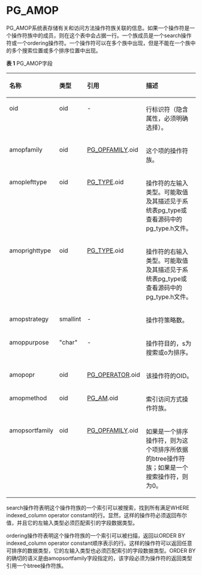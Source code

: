 # PG\_AMOP<a name="ZH-CN_TOPIC_0289900719"></a>

PG\_AMOP系统表存储有关和访问方法操作符族关联的信息。如果一个操作符是一个操作符族中的成员，则在这个表中会占据一行。一个族成员是一个search操作符或一个ordering操作符。一个操作符可以在多个族中出现，但是不能在一个族中的多个搜索位置或多个排序位置中出现。

**表 1**  PG\_AMOP字段

<a name="zh-cn_topic_0283137662_zh-cn_topic_0237122268_zh-cn_topic_0059777617_t24765c48f358468babdb405fd6f019cf"></a>
<table><thead align="left"><tr id="zh-cn_topic_0283137662_zh-cn_topic_0237122268_zh-cn_topic_0059777617_r8c71b5a50d1d46d280b6b4fdc0fa6f82"><th class="cellrowborder" valign="top" width="25%" id="mcps1.2.5.1.1"><p id="zh-cn_topic_0283137662_zh-cn_topic_0237122268_zh-cn_topic_0059777617_a5c33cbf745c9453cb632f2185431f7f1"><a name="zh-cn_topic_0283137662_zh-cn_topic_0237122268_zh-cn_topic_0059777617_a5c33cbf745c9453cb632f2185431f7f1"></a><a name="zh-cn_topic_0283137662_zh-cn_topic_0237122268_zh-cn_topic_0059777617_a5c33cbf745c9453cb632f2185431f7f1"></a>名称</p>
</th>
<th class="cellrowborder" valign="top" width="14.66%" id="mcps1.2.5.1.2"><p id="zh-cn_topic_0283137662_zh-cn_topic_0237122268_zh-cn_topic_0059777617_a4079010d515b4e9b860295dedee705d2"><a name="zh-cn_topic_0283137662_zh-cn_topic_0237122268_zh-cn_topic_0059777617_a4079010d515b4e9b860295dedee705d2"></a><a name="zh-cn_topic_0283137662_zh-cn_topic_0237122268_zh-cn_topic_0059777617_a4079010d515b4e9b860295dedee705d2"></a>类型</p>
</th>
<th class="cellrowborder" valign="top" width="26.69%" id="mcps1.2.5.1.3"><p id="zh-cn_topic_0283137662_zh-cn_topic_0237122268_zh-cn_topic_0059777617_a72e57102813f486aa474e92aa9906f0d"><a name="zh-cn_topic_0283137662_zh-cn_topic_0237122268_zh-cn_topic_0059777617_a72e57102813f486aa474e92aa9906f0d"></a><a name="zh-cn_topic_0283137662_zh-cn_topic_0237122268_zh-cn_topic_0059777617_a72e57102813f486aa474e92aa9906f0d"></a>引用</p>
</th>
<th class="cellrowborder" valign="top" width="33.650000000000006%" id="mcps1.2.5.1.4"><p id="zh-cn_topic_0283137662_zh-cn_topic_0237122268_zh-cn_topic_0059777617_ab6e41de6736d463694ecf7adde89bef5"><a name="zh-cn_topic_0283137662_zh-cn_topic_0237122268_zh-cn_topic_0059777617_ab6e41de6736d463694ecf7adde89bef5"></a><a name="zh-cn_topic_0283137662_zh-cn_topic_0237122268_zh-cn_topic_0059777617_ab6e41de6736d463694ecf7adde89bef5"></a>描述</p>
</th>
</tr>
</thead>
<tbody><tr id="zh-cn_topic_0283137662_zh-cn_topic_0237122268_zh-cn_topic_0059777617_rac6433c21d7847eaba9caaaa8ac0b4bb"><td class="cellrowborder" valign="top" width="25%" headers="mcps1.2.5.1.1 "><p id="zh-cn_topic_0283137662_zh-cn_topic_0237122268_zh-cn_topic_0059777617_aa0e331f0f9a646438d86f2220a18c777"><a name="zh-cn_topic_0283137662_zh-cn_topic_0237122268_zh-cn_topic_0059777617_aa0e331f0f9a646438d86f2220a18c777"></a><a name="zh-cn_topic_0283137662_zh-cn_topic_0237122268_zh-cn_topic_0059777617_aa0e331f0f9a646438d86f2220a18c777"></a>oid</p>
</td>
<td class="cellrowborder" valign="top" width="14.66%" headers="mcps1.2.5.1.2 "><p id="zh-cn_topic_0283137662_zh-cn_topic_0237122268_zh-cn_topic_0059777617_ac5bb8f24ba914a4b98adf0ebbb782934"><a name="zh-cn_topic_0283137662_zh-cn_topic_0237122268_zh-cn_topic_0059777617_ac5bb8f24ba914a4b98adf0ebbb782934"></a><a name="zh-cn_topic_0283137662_zh-cn_topic_0237122268_zh-cn_topic_0059777617_ac5bb8f24ba914a4b98adf0ebbb782934"></a>oid</p>
</td>
<td class="cellrowborder" valign="top" width="26.69%" headers="mcps1.2.5.1.3 "><p id="zh-cn_topic_0283137662_zh-cn_topic_0237122268_zh-cn_topic_0059777617_a78a98df2ddc64dd8982cc9b10ad05c4d"><a name="zh-cn_topic_0283137662_zh-cn_topic_0237122268_zh-cn_topic_0059777617_a78a98df2ddc64dd8982cc9b10ad05c4d"></a><a name="zh-cn_topic_0283137662_zh-cn_topic_0237122268_zh-cn_topic_0059777617_a78a98df2ddc64dd8982cc9b10ad05c4d"></a>-</p>
</td>
<td class="cellrowborder" valign="top" width="33.650000000000006%" headers="mcps1.2.5.1.4 "><p id="zh-cn_topic_0283137662_zh-cn_topic_0237122268_zh-cn_topic_0059777617_ad668328afe9e48b5ad88a38a793f82b7"><a name="zh-cn_topic_0283137662_zh-cn_topic_0237122268_zh-cn_topic_0059777617_ad668328afe9e48b5ad88a38a793f82b7"></a><a name="zh-cn_topic_0283137662_zh-cn_topic_0237122268_zh-cn_topic_0059777617_ad668328afe9e48b5ad88a38a793f82b7"></a>行标识符（隐含属性，必须明确选择）。</p>
</td>
</tr>
<tr id="zh-cn_topic_0283137662_zh-cn_topic_0237122268_zh-cn_topic_0059777617_r484a132ce8784153a20527e5109a3107"><td class="cellrowborder" valign="top" width="25%" headers="mcps1.2.5.1.1 "><p id="zh-cn_topic_0283137662_zh-cn_topic_0237122268_zh-cn_topic_0059777617_a2b4579ca37a74000ae44ad7c2dd45586"><a name="zh-cn_topic_0283137662_zh-cn_topic_0237122268_zh-cn_topic_0059777617_a2b4579ca37a74000ae44ad7c2dd45586"></a><a name="zh-cn_topic_0283137662_zh-cn_topic_0237122268_zh-cn_topic_0059777617_a2b4579ca37a74000ae44ad7c2dd45586"></a>amopfamily</p>
</td>
<td class="cellrowborder" valign="top" width="14.66%" headers="mcps1.2.5.1.2 "><p id="zh-cn_topic_0283137662_zh-cn_topic_0237122268_zh-cn_topic_0059777617_a459e3ca8495145f6ba18219f01640383"><a name="zh-cn_topic_0283137662_zh-cn_topic_0237122268_zh-cn_topic_0059777617_a459e3ca8495145f6ba18219f01640383"></a><a name="zh-cn_topic_0283137662_zh-cn_topic_0237122268_zh-cn_topic_0059777617_a459e3ca8495145f6ba18219f01640383"></a>oid</p>
</td>
<td class="cellrowborder" valign="top" width="26.69%" headers="mcps1.2.5.1.3 "><p id="zh-cn_topic_0283137662_zh-cn_topic_0237122268_zh-cn_topic_0059777617_a0036a04f6a10496e966a5cb01c0a9c2a"><a name="zh-cn_topic_0283137662_zh-cn_topic_0237122268_zh-cn_topic_0059777617_a0036a04f6a10496e966a5cb01c0a9c2a"></a><a name="zh-cn_topic_0283137662_zh-cn_topic_0237122268_zh-cn_topic_0059777617_a0036a04f6a10496e966a5cb01c0a9c2a"></a><a href="PG_OPFAMILY.md">PG_OPFAMILY</a>.oid</p>
</td>
<td class="cellrowborder" valign="top" width="33.650000000000006%" headers="mcps1.2.5.1.4 "><p id="zh-cn_topic_0283137662_zh-cn_topic_0237122268_zh-cn_topic_0059777617_a9357da4617c944028cee2f7ac0a76226"><a name="zh-cn_topic_0283137662_zh-cn_topic_0237122268_zh-cn_topic_0059777617_a9357da4617c944028cee2f7ac0a76226"></a><a name="zh-cn_topic_0283137662_zh-cn_topic_0237122268_zh-cn_topic_0059777617_a9357da4617c944028cee2f7ac0a76226"></a>这个项的操作符族。</p>
</td>
</tr>
<tr id="zh-cn_topic_0283137662_zh-cn_topic_0237122268_zh-cn_topic_0059777617_rc0aae75835f5466eb0796424df8327f2"><td class="cellrowborder" valign="top" width="25%" headers="mcps1.2.5.1.1 "><p id="zh-cn_topic_0283137662_zh-cn_topic_0237122268_zh-cn_topic_0059777617_a1701ab1f955c4bcbb994ec5a1909bffb"><a name="zh-cn_topic_0283137662_zh-cn_topic_0237122268_zh-cn_topic_0059777617_a1701ab1f955c4bcbb994ec5a1909bffb"></a><a name="zh-cn_topic_0283137662_zh-cn_topic_0237122268_zh-cn_topic_0059777617_a1701ab1f955c4bcbb994ec5a1909bffb"></a>amoplefttype</p>
</td>
<td class="cellrowborder" valign="top" width="14.66%" headers="mcps1.2.5.1.2 "><p id="zh-cn_topic_0283137662_zh-cn_topic_0237122268_zh-cn_topic_0059777617_a80d21e7f5c494a008ba901e3b7761f8c"><a name="zh-cn_topic_0283137662_zh-cn_topic_0237122268_zh-cn_topic_0059777617_a80d21e7f5c494a008ba901e3b7761f8c"></a><a name="zh-cn_topic_0283137662_zh-cn_topic_0237122268_zh-cn_topic_0059777617_a80d21e7f5c494a008ba901e3b7761f8c"></a>oid</p>
</td>
<td class="cellrowborder" valign="top" width="26.69%" headers="mcps1.2.5.1.3 "><p id="zh-cn_topic_0283137662_zh-cn_topic_0237122268_zh-cn_topic_0059777617_ac6ee0339c861452ebc935bc6f0f65dba"><a name="zh-cn_topic_0283137662_zh-cn_topic_0237122268_zh-cn_topic_0059777617_ac6ee0339c861452ebc935bc6f0f65dba"></a><a name="zh-cn_topic_0283137662_zh-cn_topic_0237122268_zh-cn_topic_0059777617_ac6ee0339c861452ebc935bc6f0f65dba"></a><a href="PG_TYPE.md">PG_TYPE</a>.oid</p>
</td>
<td class="cellrowborder" valign="top" width="33.650000000000006%" headers="mcps1.2.5.1.4 "><p id="zh-cn_topic_0283137662_zh-cn_topic_0237122268_zh-cn_topic_0059777617_a1e4d45fb99154eeaba5cb7f09ad3ade8"><a name="zh-cn_topic_0283137662_zh-cn_topic_0237122268_zh-cn_topic_0059777617_a1e4d45fb99154eeaba5cb7f09ad3ade8"></a><a name="zh-cn_topic_0283137662_zh-cn_topic_0237122268_zh-cn_topic_0059777617_a1e4d45fb99154eeaba5cb7f09ad3ade8"></a>操作符的左输入类型。可能取值及其描述见于系统表pg_type或查看源码中的pg_type.h文件。</p>
</td>
</tr>
<tr id="zh-cn_topic_0283137662_zh-cn_topic_0237122268_zh-cn_topic_0059777617_r77f955a33dbd44c181e272790b61786f"><td class="cellrowborder" valign="top" width="25%" headers="mcps1.2.5.1.1 "><p id="zh-cn_topic_0283137662_zh-cn_topic_0237122268_zh-cn_topic_0059777617_aa9ce20a269e44885872fe3281a216b45"><a name="zh-cn_topic_0283137662_zh-cn_topic_0237122268_zh-cn_topic_0059777617_aa9ce20a269e44885872fe3281a216b45"></a><a name="zh-cn_topic_0283137662_zh-cn_topic_0237122268_zh-cn_topic_0059777617_aa9ce20a269e44885872fe3281a216b45"></a>amoprighttype</p>
</td>
<td class="cellrowborder" valign="top" width="14.66%" headers="mcps1.2.5.1.2 "><p id="zh-cn_topic_0283137662_zh-cn_topic_0237122268_zh-cn_topic_0059777617_a31fe03226d9c431a920c90d3182d3bb4"><a name="zh-cn_topic_0283137662_zh-cn_topic_0237122268_zh-cn_topic_0059777617_a31fe03226d9c431a920c90d3182d3bb4"></a><a name="zh-cn_topic_0283137662_zh-cn_topic_0237122268_zh-cn_topic_0059777617_a31fe03226d9c431a920c90d3182d3bb4"></a>oid</p>
</td>
<td class="cellrowborder" valign="top" width="26.69%" headers="mcps1.2.5.1.3 "><p id="zh-cn_topic_0283137662_zh-cn_topic_0237122268_zh-cn_topic_0059777617_acfd4bb5cf9b348c4bc209cadd78eba6a"><a name="zh-cn_topic_0283137662_zh-cn_topic_0237122268_zh-cn_topic_0059777617_acfd4bb5cf9b348c4bc209cadd78eba6a"></a><a name="zh-cn_topic_0283137662_zh-cn_topic_0237122268_zh-cn_topic_0059777617_acfd4bb5cf9b348c4bc209cadd78eba6a"></a><a href="PG_TYPE.md">PG_TYPE</a>.oid</p>
</td>
<td class="cellrowborder" valign="top" width="33.650000000000006%" headers="mcps1.2.5.1.4 "><p id="zh-cn_topic_0283137662_zh-cn_topic_0237122268_zh-cn_topic_0059777617_a41d23917f5344595a96980a46a3068d9"><a name="zh-cn_topic_0283137662_zh-cn_topic_0237122268_zh-cn_topic_0059777617_a41d23917f5344595a96980a46a3068d9"></a><a name="zh-cn_topic_0283137662_zh-cn_topic_0237122268_zh-cn_topic_0059777617_a41d23917f5344595a96980a46a3068d9"></a>操作符的右输入类型。可能取值及其描述见于系统表pg_type或查看源码中的pg_type.h文件。</p>
</td>
</tr>
<tr id="zh-cn_topic_0283137662_zh-cn_topic_0237122268_zh-cn_topic_0059777617_r123c6b79378e4f35bd5b8aa18e564c27"><td class="cellrowborder" valign="top" width="25%" headers="mcps1.2.5.1.1 "><p id="zh-cn_topic_0283137662_zh-cn_topic_0237122268_zh-cn_topic_0059777617_aff10bc2961334e5fb5135841a64e5e87"><a name="zh-cn_topic_0283137662_zh-cn_topic_0237122268_zh-cn_topic_0059777617_aff10bc2961334e5fb5135841a64e5e87"></a><a name="zh-cn_topic_0283137662_zh-cn_topic_0237122268_zh-cn_topic_0059777617_aff10bc2961334e5fb5135841a64e5e87"></a>amopstrategy</p>
</td>
<td class="cellrowborder" valign="top" width="14.66%" headers="mcps1.2.5.1.2 "><p id="zh-cn_topic_0283137662_zh-cn_topic_0237122268_zh-cn_topic_0059777617_a31b78a8b9d46410089b3fdd23f7e0e80"><a name="zh-cn_topic_0283137662_zh-cn_topic_0237122268_zh-cn_topic_0059777617_a31b78a8b9d46410089b3fdd23f7e0e80"></a><a name="zh-cn_topic_0283137662_zh-cn_topic_0237122268_zh-cn_topic_0059777617_a31b78a8b9d46410089b3fdd23f7e0e80"></a>smallint</p>
</td>
<td class="cellrowborder" valign="top" width="26.69%" headers="mcps1.2.5.1.3 "><p id="zh-cn_topic_0283137662_zh-cn_topic_0237122268_zh-cn_topic_0059777617_a3e2980e79f8d4cdaa3e46641f96e971c"><a name="zh-cn_topic_0283137662_zh-cn_topic_0237122268_zh-cn_topic_0059777617_a3e2980e79f8d4cdaa3e46641f96e971c"></a><a name="zh-cn_topic_0283137662_zh-cn_topic_0237122268_zh-cn_topic_0059777617_a3e2980e79f8d4cdaa3e46641f96e971c"></a>-</p>
</td>
<td class="cellrowborder" valign="top" width="33.650000000000006%" headers="mcps1.2.5.1.4 "><p id="zh-cn_topic_0283137662_zh-cn_topic_0237122268_zh-cn_topic_0059777617_a6beace9eb0414701aa8f93611feff0e0"><a name="zh-cn_topic_0283137662_zh-cn_topic_0237122268_zh-cn_topic_0059777617_a6beace9eb0414701aa8f93611feff0e0"></a><a name="zh-cn_topic_0283137662_zh-cn_topic_0237122268_zh-cn_topic_0059777617_a6beace9eb0414701aa8f93611feff0e0"></a>操作符策略数。</p>
</td>
</tr>
<tr id="zh-cn_topic_0283137662_zh-cn_topic_0237122268_zh-cn_topic_0059777617_rd6c2503925f24d9c9398eccee694592c"><td class="cellrowborder" valign="top" width="25%" headers="mcps1.2.5.1.1 "><p id="zh-cn_topic_0283137662_zh-cn_topic_0237122268_zh-cn_topic_0059777617_a0960d6323ae843cbbccc7cd7346a1b2a"><a name="zh-cn_topic_0283137662_zh-cn_topic_0237122268_zh-cn_topic_0059777617_a0960d6323ae843cbbccc7cd7346a1b2a"></a><a name="zh-cn_topic_0283137662_zh-cn_topic_0237122268_zh-cn_topic_0059777617_a0960d6323ae843cbbccc7cd7346a1b2a"></a>amoppurpose</p>
</td>
<td class="cellrowborder" valign="top" width="14.66%" headers="mcps1.2.5.1.2 "><p id="zh-cn_topic_0283137662_zh-cn_topic_0237122268_zh-cn_topic_0059777617_a58419e4d45ab48e0bdf9eaa0c0e53539"><a name="zh-cn_topic_0283137662_zh-cn_topic_0237122268_zh-cn_topic_0059777617_a58419e4d45ab48e0bdf9eaa0c0e53539"></a><a name="zh-cn_topic_0283137662_zh-cn_topic_0237122268_zh-cn_topic_0059777617_a58419e4d45ab48e0bdf9eaa0c0e53539"></a>"char"</p>
</td>
<td class="cellrowborder" valign="top" width="26.69%" headers="mcps1.2.5.1.3 "><p id="zh-cn_topic_0283137662_zh-cn_topic_0237122268_zh-cn_topic_0059777617_a6dacad3a0e944faa82c3cf49ef554cea"><a name="zh-cn_topic_0283137662_zh-cn_topic_0237122268_zh-cn_topic_0059777617_a6dacad3a0e944faa82c3cf49ef554cea"></a><a name="zh-cn_topic_0283137662_zh-cn_topic_0237122268_zh-cn_topic_0059777617_a6dacad3a0e944faa82c3cf49ef554cea"></a>-</p>
</td>
<td class="cellrowborder" valign="top" width="33.650000000000006%" headers="mcps1.2.5.1.4 "><p id="zh-cn_topic_0283137662_zh-cn_topic_0237122268_zh-cn_topic_0059777617_a221000c7989047bf887b7fef1320b6ef"><a name="zh-cn_topic_0283137662_zh-cn_topic_0237122268_zh-cn_topic_0059777617_a221000c7989047bf887b7fef1320b6ef"></a><a name="zh-cn_topic_0283137662_zh-cn_topic_0237122268_zh-cn_topic_0059777617_a221000c7989047bf887b7fef1320b6ef"></a>操作符目的，s为搜索或o为排序。</p>
</td>
</tr>
<tr id="zh-cn_topic_0283137662_zh-cn_topic_0237122268_zh-cn_topic_0059777617_rbd8c364c865c4ba480e72ad727e086e3"><td class="cellrowborder" valign="top" width="25%" headers="mcps1.2.5.1.1 "><p id="zh-cn_topic_0283137662_zh-cn_topic_0237122268_zh-cn_topic_0059777617_a63285573ea9a47d78146116a20945582"><a name="zh-cn_topic_0283137662_zh-cn_topic_0237122268_zh-cn_topic_0059777617_a63285573ea9a47d78146116a20945582"></a><a name="zh-cn_topic_0283137662_zh-cn_topic_0237122268_zh-cn_topic_0059777617_a63285573ea9a47d78146116a20945582"></a>amopopr</p>
</td>
<td class="cellrowborder" valign="top" width="14.66%" headers="mcps1.2.5.1.2 "><p id="zh-cn_topic_0283137662_zh-cn_topic_0237122268_zh-cn_topic_0059777617_a3a04915bcab74aea9ac3d18a0acc5f70"><a name="zh-cn_topic_0283137662_zh-cn_topic_0237122268_zh-cn_topic_0059777617_a3a04915bcab74aea9ac3d18a0acc5f70"></a><a name="zh-cn_topic_0283137662_zh-cn_topic_0237122268_zh-cn_topic_0059777617_a3a04915bcab74aea9ac3d18a0acc5f70"></a>oid</p>
</td>
<td class="cellrowborder" valign="top" width="26.69%" headers="mcps1.2.5.1.3 "><p id="zh-cn_topic_0283137662_zh-cn_topic_0237122268_zh-cn_topic_0059777617_a18de0ff73e9f4ba682e0143f045b616d"><a name="zh-cn_topic_0283137662_zh-cn_topic_0237122268_zh-cn_topic_0059777617_a18de0ff73e9f4ba682e0143f045b616d"></a><a name="zh-cn_topic_0283137662_zh-cn_topic_0237122268_zh-cn_topic_0059777617_a18de0ff73e9f4ba682e0143f045b616d"></a><a href="PG_OPERATOR.md">PG_OPERATOR</a>.oid</p>
</td>
<td class="cellrowborder" valign="top" width="33.650000000000006%" headers="mcps1.2.5.1.4 "><p id="zh-cn_topic_0283137662_zh-cn_topic_0237122268_zh-cn_topic_0059777617_a0dfb3f34e8e34e6b8e6051945777315a"><a name="zh-cn_topic_0283137662_zh-cn_topic_0237122268_zh-cn_topic_0059777617_a0dfb3f34e8e34e6b8e6051945777315a"></a><a name="zh-cn_topic_0283137662_zh-cn_topic_0237122268_zh-cn_topic_0059777617_a0dfb3f34e8e34e6b8e6051945777315a"></a>该操作符的OID。</p>
</td>
</tr>
<tr id="zh-cn_topic_0283137662_zh-cn_topic_0237122268_zh-cn_topic_0059777617_r739c9e1183084e90af43fcf3ac12c8b6"><td class="cellrowborder" valign="top" width="25%" headers="mcps1.2.5.1.1 "><p id="zh-cn_topic_0283137662_zh-cn_topic_0237122268_zh-cn_topic_0059777617_a9526274cebf047278b2f4e9a0a077c50"><a name="zh-cn_topic_0283137662_zh-cn_topic_0237122268_zh-cn_topic_0059777617_a9526274cebf047278b2f4e9a0a077c50"></a><a name="zh-cn_topic_0283137662_zh-cn_topic_0237122268_zh-cn_topic_0059777617_a9526274cebf047278b2f4e9a0a077c50"></a>amopmethod</p>
</td>
<td class="cellrowborder" valign="top" width="14.66%" headers="mcps1.2.5.1.2 "><p id="zh-cn_topic_0283137662_zh-cn_topic_0237122268_zh-cn_topic_0059777617_aff86c3b41cb644c5ae8bebeae72f628b"><a name="zh-cn_topic_0283137662_zh-cn_topic_0237122268_zh-cn_topic_0059777617_aff86c3b41cb644c5ae8bebeae72f628b"></a><a name="zh-cn_topic_0283137662_zh-cn_topic_0237122268_zh-cn_topic_0059777617_aff86c3b41cb644c5ae8bebeae72f628b"></a>oid</p>
</td>
<td class="cellrowborder" valign="top" width="26.69%" headers="mcps1.2.5.1.3 "><p id="zh-cn_topic_0283137662_zh-cn_topic_0237122268_zh-cn_topic_0059777617_a9536814dd0cd48d8b0865d5add961400"><a name="zh-cn_topic_0283137662_zh-cn_topic_0237122268_zh-cn_topic_0059777617_a9536814dd0cd48d8b0865d5add961400"></a><a name="zh-cn_topic_0283137662_zh-cn_topic_0237122268_zh-cn_topic_0059777617_a9536814dd0cd48d8b0865d5add961400"></a><a href="PG_AM.md">PG_AM</a>.oid</p>
</td>
<td class="cellrowborder" valign="top" width="33.650000000000006%" headers="mcps1.2.5.1.4 "><p id="zh-cn_topic_0283137662_zh-cn_topic_0237122268_zh-cn_topic_0059777617_a8bd1803356974da9aeb04b3b79c80651"><a name="zh-cn_topic_0283137662_zh-cn_topic_0237122268_zh-cn_topic_0059777617_a8bd1803356974da9aeb04b3b79c80651"></a><a name="zh-cn_topic_0283137662_zh-cn_topic_0237122268_zh-cn_topic_0059777617_a8bd1803356974da9aeb04b3b79c80651"></a>索引访问方式操作符族。</p>
</td>
</tr>
<tr id="zh-cn_topic_0283137662_zh-cn_topic_0237122268_zh-cn_topic_0059777617_r7716b3d50103458ba061d90860870011"><td class="cellrowborder" valign="top" width="25%" headers="mcps1.2.5.1.1 "><p id="zh-cn_topic_0283137662_zh-cn_topic_0237122268_zh-cn_topic_0059777617_a0a8805d335514857b86c0e69501eb6ac"><a name="zh-cn_topic_0283137662_zh-cn_topic_0237122268_zh-cn_topic_0059777617_a0a8805d335514857b86c0e69501eb6ac"></a><a name="zh-cn_topic_0283137662_zh-cn_topic_0237122268_zh-cn_topic_0059777617_a0a8805d335514857b86c0e69501eb6ac"></a>amopsortfamily</p>
</td>
<td class="cellrowborder" valign="top" width="14.66%" headers="mcps1.2.5.1.2 "><p id="zh-cn_topic_0283137662_zh-cn_topic_0237122268_zh-cn_topic_0059777617_a9b19d44e1e3b48f9955f796c2bad16f1"><a name="zh-cn_topic_0283137662_zh-cn_topic_0237122268_zh-cn_topic_0059777617_a9b19d44e1e3b48f9955f796c2bad16f1"></a><a name="zh-cn_topic_0283137662_zh-cn_topic_0237122268_zh-cn_topic_0059777617_a9b19d44e1e3b48f9955f796c2bad16f1"></a>oid</p>
</td>
<td class="cellrowborder" valign="top" width="26.69%" headers="mcps1.2.5.1.3 "><p id="zh-cn_topic_0283137662_zh-cn_topic_0237122268_zh-cn_topic_0059777617_abcfaedeae31246d39b31cd8032b85a9b"><a name="zh-cn_topic_0283137662_zh-cn_topic_0237122268_zh-cn_topic_0059777617_abcfaedeae31246d39b31cd8032b85a9b"></a><a name="zh-cn_topic_0283137662_zh-cn_topic_0237122268_zh-cn_topic_0059777617_abcfaedeae31246d39b31cd8032b85a9b"></a><a href="PG_OPFAMILY.md">PG_OPFAMILY</a>.oid</p>
</td>
<td class="cellrowborder" valign="top" width="33.650000000000006%" headers="mcps1.2.5.1.4 "><p id="zh-cn_topic_0283137662_zh-cn_topic_0237122268_zh-cn_topic_0059777617_ae46fd60e4b5d4f1186ea080d773a6e57"><a name="zh-cn_topic_0283137662_zh-cn_topic_0237122268_zh-cn_topic_0059777617_ae46fd60e4b5d4f1186ea080d773a6e57"></a><a name="zh-cn_topic_0283137662_zh-cn_topic_0237122268_zh-cn_topic_0059777617_ae46fd60e4b5d4f1186ea080d773a6e57"></a>如果是一个排序操作符，则为这个项排序所依据的btree操作符族；如果是一个搜索操作符，则为0。</p>
</td>
</tr>
</tbody>
</table>

search操作符表明这个操作符族的一个索引可以被搜索，找到所有满足WHERE indexed\_column operator constant的行。显然，这样的操作符必须返回布尔值，并且它的左输入类型必须匹配索引的字段数据类型。

ordering操作符表明这个操作符族的一个索引可以被扫描，返回以ORDER BY indexed\_column operator constant顺序表示的行。这样的操作符可以返回任意可排序的数据类型，它的左输入类型也必须匹配索引的字段数据类型。ORDER BY的确切的语义是由amopsortfamily字段指定的，该字段必须为操作符的返回类型引用一个btree操作符族。

